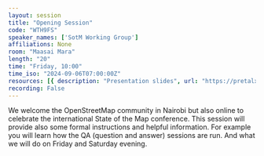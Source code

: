 ```yaml
---
layout: session
title: "Opening Session"
code: "WTH9FS"
speaker_names: ['SotM Working Group']
affiliations: None
room: "Maasai Mara"
length: "20"
time: "Friday, 10:00"
time_iso: "2024-09-06T07:00:00Z"
resources: [{ description: "Presentation slides", url: "https://pretalx.com/media/sotm2024/submissions/WTH9FS/resources/SotM_2024_Opening_Session_N3v17Dn.pdf" }]
recording: False
---
```


We welcome the OpenStreetMap community in Nairobi but also online to celebrate the international State of the Map conference. This session will provide also some formal instructions and helpful information. For example you will learn how the QA (question and answer) sessions are run. And what we will do on Friday and Saturday evening.

